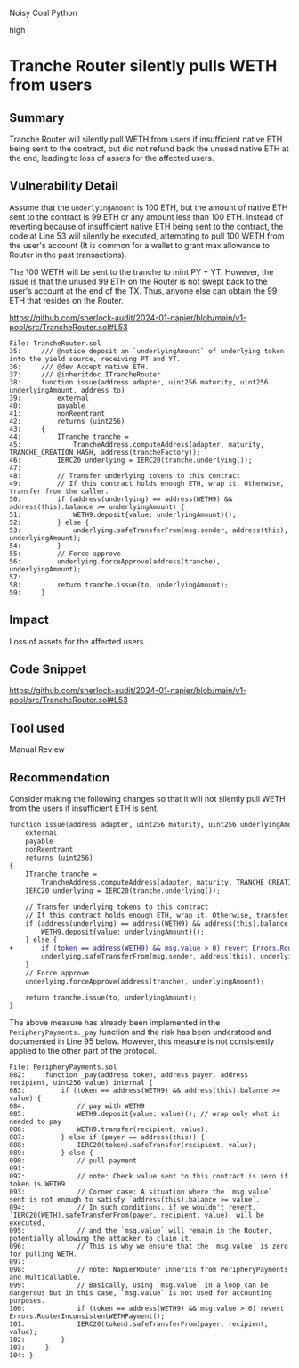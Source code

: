 Noisy Coal Python

high

# Tranche Router silently pulls WETH from users

## Summary

Tranche Router will silently pull WETH from users if insufficient native ETH being sent to the contract, but did not refund back the unused native ETH at the end, leading to loss of assets for the affected users.

## Vulnerability Detail

Assume that the `underlyingAmount` is 100 ETH, but the amount of native ETH sent to the contract is 99 ETH or any amount less than 100 ETH. Instead of reverting because of insufficient native ETH being sent to the contract, the code at Line 53 will silently be executed, attempting to pull 100 WETH from the user's account (It is common for a wallet to grant max allowance to Router in the past transactions).

The 100 WETH will be sent to the tranche to mint PY + YT. However, the issue is that the unused 99 ETH on the Router is not swept back to the user's account at the end of the TX. Thus, anyone else can obtain the 99 ETH that resides on the Router.

https://github.com/sherlock-audit/2024-01-napier/blob/main/v1-pool/src/TrancheRouter.sol#L53

```solidity
File: TrancheRouter.sol
35:     /// @notice deposit an `underlyingAmount` of underlying token into the yield source, receiving PT and YT.
36:     /// @dev Accept native ETH.
37:     /// @inheritdoc ITrancheRouter
38:     function issue(address adapter, uint256 maturity, uint256 underlyingAmount, address to)
39:         external
40:         payable
41:         nonReentrant
42:         returns (uint256)
43:     {
44:         ITranche tranche =
45:             TrancheAddress.computeAddress(adapter, maturity, TRANCHE_CREATION_HASH, address(trancheFactory));
46:         IERC20 underlying = IERC20(tranche.underlying());
47: 
48:         // Transfer underlying tokens to this contract
49:         // If this contract holds enough ETH, wrap it. Otherwise, transfer from the caller.
50:         if (address(underlying) == address(WETH9) && address(this).balance >= underlyingAmount) {
51:             WETH9.deposit{value: underlyingAmount}();
52:         } else {
53:             underlying.safeTransferFrom(msg.sender, address(this), underlyingAmount);
54:         }
55:         // Force approve
56:         underlying.forceApprove(address(tranche), underlyingAmount);
57: 
58:         return tranche.issue(to, underlyingAmount);
59:     }
```

## Impact

Loss of assets for the affected users.

## Code Snippet

https://github.com/sherlock-audit/2024-01-napier/blob/main/v1-pool/src/TrancheRouter.sol#L53

## Tool used

Manual Review

## Recommendation

Consider making the following changes so that it will not silently pull WETH from the users if insufficient ETH is sent.

```diff
function issue(address adapter, uint256 maturity, uint256 underlyingAmount, address to)
	external
	payable
	nonReentrant
	returns (uint256)
{
	ITranche tranche =
		TrancheAddress.computeAddress(adapter, maturity, TRANCHE_CREATION_HASH, address(trancheFactory));
	IERC20 underlying = IERC20(tranche.underlying());

	// Transfer underlying tokens to this contract
	// If this contract holds enough ETH, wrap it. Otherwise, transfer from the caller.
	if (address(underlying) == address(WETH9) && address(this).balance >= underlyingAmount) {
		WETH9.deposit{value: underlyingAmount}();
	} else {
+		if (token == address(WETH9) && msg.value > 0) revert Errors.RouterInconsistentWETHPayment();
		underlying.safeTransferFrom(msg.sender, address(this), underlyingAmount);
	}
	// Force approve
	underlying.forceApprove(address(tranche), underlyingAmount);

	return tranche.issue(to, underlyingAmount);
}
```

The above measure has already been implemented in the `PeripheryPayments._pay` function and the risk has been understood and documented in Line 95 below. However, this measure is not consistently applied to the other part of the protocol.

```solidity
File: PeripheryPayments.sol
082:     function _pay(address token, address payer, address recipient, uint256 value) internal {
083:         if (token == address(WETH9) && address(this).balance >= value) {
084:             // pay with WETH9
085:             WETH9.deposit{value: value}(); // wrap only what is needed to pay
086:             WETH9.transfer(recipient, value);
087:         } else if (payer == address(this)) {
088:             IERC20(token).safeTransfer(recipient, value);
089:         } else {
090:             // pull payment
091: 
092:             // note: Check value sent to this contract is zero if token is WETH9
093:             // Corner case: A situation where the `msg.value` sent is not enough to satisfy `address(this).balance >= value`.
094:             // In such conditions, if we wouldn't revert, `IERC20(WETH).safeTransferFrom(payer, recipient, value)` will be executed,
095:             // and the `msg.value` will remain in the Router, potentially allowing the attacker to claim it.
096:             // This is why we ensure that the `msg.value` is zero for pulling WETH.
097: 
098:             // note: NapierRouter inherits from PeripheryPayments and Multicallable.
099:             // Basically, using `msg.value` in a loop can be dangerous but in this case, `msg.value` is not used for accounting purposes.
100:             if (token == address(WETH9) && msg.value > 0) revert Errors.RouterInconsistentWETHPayment();
101:             IERC20(token).safeTransferFrom(payer, recipient, value);
102:         }
103:     }
104: }
```